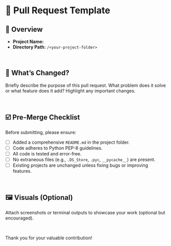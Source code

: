# 🚀 Pull Request Template

## 📝 Overview

- **Project Name:**
- **Directory Path:** `/<your-project-folder>`

<br/>

## 🧩 What’s Changed?

Briefly describe the purpose of this pull request. What problem does it solve or what feature does it add? Highlight any important changes.

<br/>

## ☑️ Pre-Merge Checklist

Before submitting, please ensure:

- [ ] Added a comprehensive `README.md` in the project folder.
- [ ] Code adheres to Python PEP-8 guidelines.
- [ ] All code is tested and error-free.
- [ ] No extraneous files (e.g., `.DS_Store`, `.pyc`, `__pycache__`) are present.
- [ ] Existing projects are unchanged unless fixing bugs or improving features.

<br/>

## 🖼️ Visuals (Optional)

Attach screenshots or terminal outputs to showcase your work (optional but encouraged).

<br/>

Thank you for your valuable contribution!
